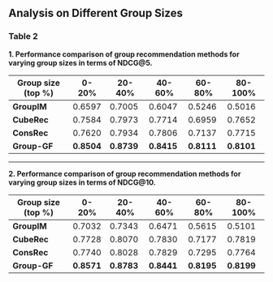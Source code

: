 ## Analysis on Different Group Sizes

### Table 2 
**1. Performance comparison of group recommendation methods for varying group sizes in terms of NDCG@5.**

| **Group size (top %)** | **0-20%** | **20-40%** | **40-60%** | **60-80%** | **80-100%** |
|-------------------------|-----------|------------|------------|------------|-------------|
| **GroupIM**             | 0.6597    | 0.7005     | 0.6047     | 0.5246     | 0.5016      |
| **CubeRec**             | 0.7584    | 0.7973     | 0.7714     | 0.6959     | 0.7652      |
| **ConsRec**             | 0.7620    | 0.7934     | 0.7806     | 0.7137     | 0.7715      |
| **Group-GF**            | **0.8504**| **0.8739** | **0.8415** | **0.8111** | **0.8101**  |

---

**2. Performance comparison of group recommendation methods for varying group sizes in terms of NDCG@10.**

| **Group size (top \%)** | **0-20\%** | **20-40\%** | **40-60\%** | **60-80\%** | **80-100\%** |
|------------------------|------------|-------------|-------------|-------------|--------------|
| **GroupIM**            | 0.7032     | 0.7343      | 0.6471      | 0.5615      | 0.5101       |
| **CubeRec**            | 0.7728     | 0.8070      | 0.7830      | 0.7177      | 0.7819       |
| **ConsRec**            | 0.7740     | 0.8028      | 0.7829      | 0.7295      | 0.7764       |
| **Group-GF**           | **0.8571** | **0.8783**  | **0.8441**  | **0.8195**  | **0.8199**   |


